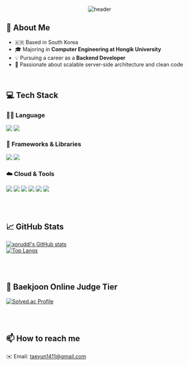 <div align="center">

  <!--Header-->
![header](https://capsule-render.vercel.app/api?type=waving&color=0fe0f5&height=250&section=header&text=Welcome%20to%20xoruddl's%20GitHub!&fontSize=35)

</div>

<div>

  ## 👋 About Me
  - 🇰🇷 Based in South Korea  
  - 🎓 Majoring in **Computer Engineering at Hongik University**  
  - 💡 Pursuing a career as a **Backend Developer**  
  - 🔧 Passionate about scalable server-side architecture and clean code

  <br/>

  ## 💻 Tech Stack

  ### 🧑‍💻 Language  
  <img src="https://img.shields.io/badge/Java-007396?style=flat-square&logo=Java&logoColor=white"/>
  <img src="https://img.shields.io/badge/C++-00599C?style=flat-square&logo=C%2B%2B&logoColor=white"/>

  <br/>

  ### 🔧 Frameworks & Libraries  
  <img src="https://img.shields.io/badge/Spring Boot-6DB33F?style=flat-square&logo=Spring-Boot&logoColor=white"/>
  <img src="https://img.shields.io/badge/JPA-59666C?style=flat-square&logo=Hibernate&logoColor=white"/>

  <br/>

### ☁️ Cloud & Tools  
<img src="https://img.shields.io/badge/Amazon AWS-232F3E?style=flat-square&logo=Amazon-AWS&logoColor=white"/>
<img src="https://img.shields.io/badge/GitHub-181717?style=flat-square&logo=GitHub&logoColor=white"/>
<img src="https://img.shields.io/badge/MySQL-4479A1?style=flat-square&logo=MySQL&logoColor=white"/>
<img src="https://img.shields.io/badge/PostgreSQL-4169E1?style=flat-square&logo=PostgreSQL&logoColor=white"/>
<img src="https://img.shields.io/badge/Docker-2496ED?style=flat-square&logo=Docker&logoColor=white"/>
<img src="https://img.shields.io/badge/Postman-FF6C37?style=flat-square&logo=Postman&logoColor=white"/>


  <br/><br/>

  ## 📈 GitHub Stats

  [![xoruddl's GitHub stats](https://github-readme-stats.vercel.app/api?username=xoruddl&show_icons=true&theme=tokyonight)](https://github.com/anuraghazra/github-readme-stats)  
  [![Top Langs](https://github-readme-stats.vercel.app/api/top-langs/?username=xoruddl&layout=compact&theme=tokyonight)](https://github.com/anuraghazra/github-readme-stats)

  <br/><br/>

  ## 🏅 Baekjoon Online Judge Tier

  [![Solved.ac Profile](http://mazassumnida.wtf/api/generate_badge?boj=taeyun1129)](https://solved.ac/taeyun1129)
  
  <br/><br/>

  ## 📫 How to reach me

  ✉️ Email: taeyun1411@gmail.com

</div>
